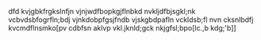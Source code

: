dfd kvjgbkfrgkslnfjn vjnjwdfbopkgjflnbkd nvkljdfbjsgkl;nk vcbvdsbfogrfln;bdj vjnkdobpfgsjfndb vjskgbdpafln vckldsb;fl nvn cksnlbdfj kvcmdflnsmko[pv cdbfsn aklvp vkl.jknld;gck nkjgfsl;bpo[lc.,b kdg;'b]]